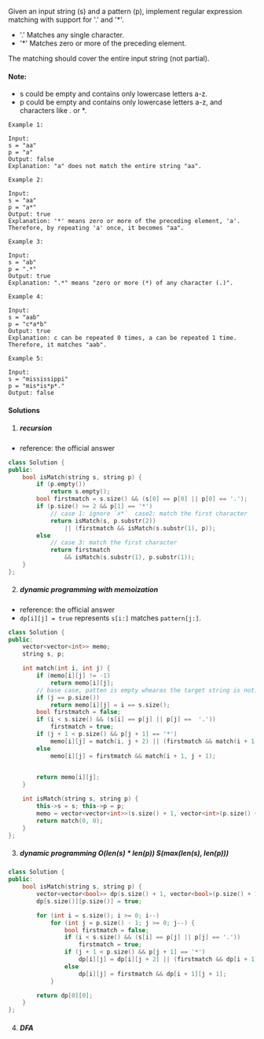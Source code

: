 Given an input string (s) and a pattern (p), implement regular expression matching with support for '.' and '*'.

- '.' Matches any single character.
- '*' Matches zero or more of the preceding element.

The matching should cover the entire input string (not partial).

#### Note:

-    s could be empty and contains only lowercase letters a-z.
-    p could be empty and contains only lowercase letters a-z, and characters like . or *.

```
Example 1:

Input:
s = "aa"
p = "a"
Output: false
Explanation: "a" does not match the entire string "aa".

Example 2:

Input:
s = "aa"
p = "a*"
Output: true
Explanation: '*' means zero or more of the preceding element, 'a'. Therefore, by repeating 'a' once, it becomes "aa".

Example 3:

Input:
s = "ab"
p = ".*"
Output: true
Explanation: ".*" means "zero or more (*) of any character (.)".

Example 4:

Input:
s = "aab"
p = "c*a*b"
Output: true
Explanation: c can be repeated 0 times, a can be repeated 1 time. Therefore, it matches "aab".

Example 5:

Input:
s = "mississippi"
p = "mis*is*p*."
Output: false
```


#### Solutions


1. ##### recursion

- reference: the official answer

```c++
class Solution {
public:
    bool isMatch(string s, string p) {
        if (p.empty())
            return s.empty();
        bool firstmatch = s.size() && (s[0] == p[0] || p[0] == '.');
        if (p.size() >= 2 && p[1] == '*')
            // case 1: ignore `x*`  case2: match the first character
            return isMatch(s, p.substr(2))
                || (firstmatch && isMatch(s.substr(1), p));
        else
            // case 3: match the first character
            return firstmatch
                && isMatch(s.substr(1), p.substr(1));
    }
};
```

2. ##### dynamic programming with memoization

- reference: the official answer
- `dp[i][j] = true` represents `s[i:]` matches `pattern[j:]`.


```c++
class Solution {
public:
    vector<vector<int>> memo;
    string s, p;

    int match(int i, int j) {
        if (memo[i][j] != -1)
            return memo[i][j];
        // base case, patten is empty whearas the target string is not.
        if (j == p.size())
            return memo[i][j] = i == s.size();
        bool firstmatch = false;
        if (i < s.size() && (s[i] == p[j] || p[j] ==  '.'))
            firstmatch = true;
        if (j + 1 < p.size() && p[j + 1] == '*')
            memo[i][j] = match(i, j + 2) || (firstmatch && match(i + 1, j));
        else
            memo[i][j] = firstmatch && match(i + 1, j + 1);

        
        return memo[i][j];
    }

    int isMatch(string s, string p) {
        this->s = s; this->p = p;
        memo = vector<vector<int>>(s.size() + 1, vector<int>(p.size() + 1, -1));
        return match(0, 0);
    }
};
```

3. ##### dynamic programming O(len(s) * len(p)) S(max(len(s), len(p)))

```c++
class Solution {
public:
    bool isMatch(string s, string p) {
        vector<vector<bool>> dp(s.size() + 1, vector<bool>(p.size() + 1, false));
        dp[s.size()][p.size()] = true;

        for (int i = s.size(); i >= 0; i--)
            for (int j = p.size() - 1; j >= 0; j--) {
                bool firstmatch = false;
                if (i < s.size() && (s[i] == p[j] || p[j] == '.'))
                    firstmatch = true;
                if (j + 1 < p.size() && p[j + 1] == '*')
                    dp[i][j] = dp[i][j + 2] || (firstmatch && dp[i + 1][j]);
                else
                    dp[i][j] = firstmatch && dp[i + 1][j + 1];
            }

        return dp[0][0];
    }
};
```

4. ##### DFA